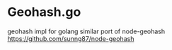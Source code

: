 # Geohash.go

geohash impl for golang
similar port of node-geohash <https://github.com/sunng87/node-geohash>
